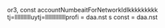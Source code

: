 or3, 
        const accountNumbeaitForNetworkIdlkkkkkkkkk
tj=llllllllllluytj=llllllllllllllprofi
= daa.nst 
s const 
= daa.nst 

